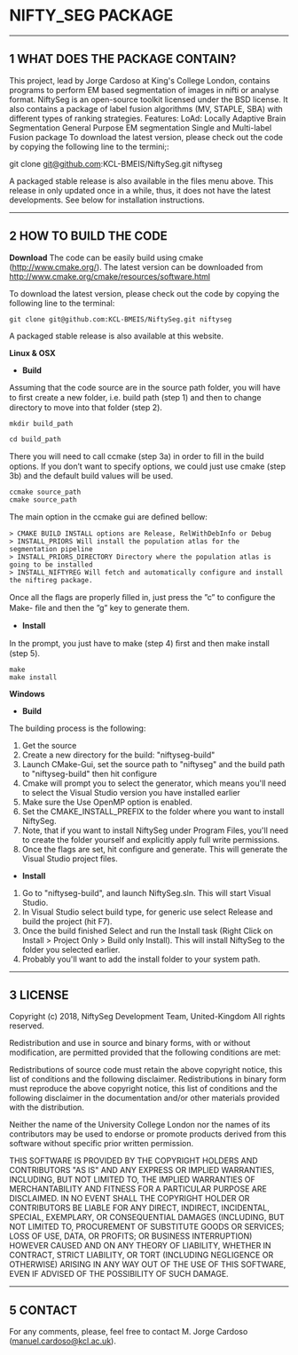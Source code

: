 # NIFTY_SEG PACKAGE #

--------------------------------
1 WHAT DOES THE PACKAGE CONTAIN?
--------------------------------
This project, lead by Jorge Cardoso at King's College London, contains programs to perform EM based segmentation of images in nifti or analyse format. NiftySeg is an open-source toolkit licensed under the BSD license. It also contains a package of label fusion algorithms (MV, STAPLE, SBA) with different types of ranking strategies. Features: LoAd: Locally Adaptive Brain Segmentation General Purpose EM segmentation Single and Multi-label Fusion package To download the latest version, please check out the code by copying the following line to the termini;:

git clone git@github.com:KCL-BMEIS/NiftySeg.git niftyseg

A packaged stable release is also available in the files menu above. This release in only updated once in a while, thus, it does not have the latest developments. See below for installation instructions. 

-----------------------
2 HOW TO BUILD THE CODE
-----------------------

**Download**
The code can be easily build using cmake (http://www.cmake.org/). The latest 
version can be downloaded from http://www.cmake.org/cmake/resources/software.html

To download the latest version, please check out the code by copying the following line to the terminal:

~~~
git clone git@github.com:KCL-BMEIS/NiftySeg.git niftyseg
~~~

A packaged stable release is also available at this website. 

**Linux & OSX**

* **Build**

Assuming that the code source are in the source path folder, you will have to ﬁrst create a new folder, i.e. build path (step 1) and then to change directory to move into that folder (step 2).

~~~
mkdir build_path

cd build_path 
~~~

There you will need to call ccmake (step 3a) in order to ﬁll in the 
build options. If you don’t want to specify options, we could just use cmake 
(step 3b) and the default build values will be used.

~~~
ccmake source_path
cmake source_path
~~~

The main option in the ccmake gui are deﬁned bellow:
~~~
> CMAKE BUILD INSTALL options are Release, RelWithDebInfo or Debug 
> INSTALL_PRIORS Will install the population atlas for the segmentation pipeline
> INSTALL_PRIORS_DIRECTORY Directory where the population atlas is going to be installed
> INSTALL_NIFTYREG Will fetch and automatically configure and install the niftireg package. 
~~~

Once all the ﬂags are properly ﬁlled in, just press the ”c” to conﬁgure the Make- 
ﬁle and then the ”g” key to generate them.

* **Install**

In the prompt, you just have to make (step 4) ﬁrst and then make install (step 5).

~~~
make 
make install
~~~

**Windows**

* **Build**

The building process is the following:
1. Get the source
2. Create a new directory for the build: "niftyseg-build"
3. Launch CMake-Gui, set the source path to "niftyseg" and the build path to "niftyseg-build" then hit configure
4. Cmake will prompt you to select the generator, which means you'll need to select the Visual Studio version you have installed earlier
5. Make sure the Use OpenMP option is enabled.
6. Set the CMAKE_INSTALL_PREFIX to the folder where you want to install NiftySeg.
7. Note, that if you want to install NiftySeg under Program Files, you'll need to create the folder yourself and explicitly apply full write permissions. 
8. Once the flags are set, hit configure and generate. This will generate the Visual Studio project files.

* **Install**

1. Go to "niftyseg-build", and launch NiftySeg.sln. This will start Visual Studio.
2. In Visual Studio select build type, for generic use select Release and build the project (hit F7). 
3. Once the build finished Select and run the Install task (Right Click on Install > Project Only > Build only Install). This will install NiftySeg to the folder you selected earlier.
4. Probably you'll want to add the install folder to your system path.

---------
3 LICENSE
---------
Copyright (c) 2018, NiftySeg Development Team, United-Kingdom
All rights reserved.

Redistribution and use in source and binary forms, with or without
modification,
are permitted provided that the following conditions are met:

Redistributions of source code must retain the above copyright notice,
this list of conditions and the following disclaimer.
Redistributions in binary form must reproduce the above copyright notice,
this list of conditions and the following disclaimer in the documentation
and/or other materials provided with the distribution.

Neither the name of the University College London nor the names of its
contributors may be used to endorse or promote products derived from
this software without specific prior written permission.

THIS SOFTWARE IS PROVIDED BY THE COPYRIGHT HOLDERS AND CONTRIBUTORS "AS IS"
AND ANY EXPRESS OR IMPLIED WARRANTIES, INCLUDING, BUT NOT LIMITED TO, THE
IMPLIED WARRANTIES OF MERCHANTABILITY AND FITNESS FOR A PARTICULAR PURPOSE
ARE DISCLAIMED. IN NO EVENT SHALL THE COPYRIGHT HOLDER OR CONTRIBUTORS BE
LIABLE FOR ANY DIRECT, INDIRECT, INCIDENTAL, SPECIAL, EXEMPLARY, OR
CONSEQUENTIAL DAMAGES (INCLUDING, BUT NOT LIMITED TO, PROCUREMENT OF
SUBSTITUTE GOODS OR SERVICES; LOSS OF USE, DATA, OR PROFITS; OR BUSINESS
INTERRUPTION) HOWEVER CAUSED AND ON ANY THEORY OF LIABILITY, WHETHER IN
CONTRACT, STRICT LIABILITY, OR TORT (INCLUDING NEGLIGENCE OR OTHERWISE)
ARISING IN ANY WAY OUT OF THE USE OF THIS SOFTWARE, EVEN IF ADVISED OF
THE POSSIBILITY OF SUCH DAMAGE.

---------
5 CONTACT
---------
For any comments, please, feel free to contact M. Jorge Cardoso (manuel.cardoso@kcl.ac.uk).

